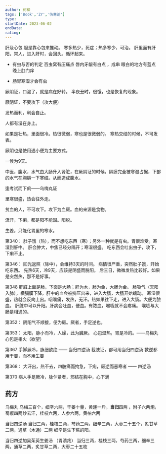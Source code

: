 ```yaml
---
author: 何柳
tags: ['Book','ZY','伤寒论']
type: 
startDate: 2023-06-02
endDate:
rating: 
---
```


肝及心包 
胆是靠心包来推动。
寒多热少，死症；热多寒少，可治。
肝里面有肝阳，常人，进入肝时，会回头。循环起来。

- 有虫与否的判定
百虫窝有压痛点 
唇内牙龈有白点 ，成串 
眼白的地方有蓝点 
晚上肛门痒

- 肠胃寒湿才会有虫


厥阴证，口渴了，就是病在好转。
半夜丑时，很饿，也是恢复的现象。

厥阴证，不要攻下（攻大便）

发热而利，利会自止。

人都有湿在身上。

如果是壮热，里面很冷。热很微弱，寒也是很微弱的。
寒热交结的时候，不可发表。


厥阴也是使用通小便为主要方式。

一候为9天。


中医，腹水，水气由大肠升入肾脏，在厥阴证的时候，隔膜完全被寒湿占据，下部的水气在胸膈一下寒结。从而造成腹水。


逢考试而下痢——乌梅丸证


里寒很盛，热会往外走。 

贫血的人，不可攻下。攻下为血厥。血的来源是食物。

流汗，下痢，都是阳不能固。阳脱。


生姜，只能化胃里的寒水。





第340： 
	肚子饿（热），而不想吃东西（寒）；另外一种就是有虫。胃很难受。寒湿到肝中。
	肝会肿大，中焦已经分隔开；寒湿很盛。
	吃东西会吐出虫子，攻下，下痢不止。

第346： 
	回光返照（除中），会维持3天的时间。 
	病情很严重，突然肚子饿，开始吃东西。
	先热6天，冷9天，应该是阴盛而脱阳。
	后三日，微微发热比较好。如果是突然热，那不是好事。

第348 
	肝脏上面是肺，下面是大肠；肝为木，肺为金，大肠为金。
	肺吸气（天阳入肺），横膈膜下降，肝中的血会被挤压出来，进入大肠，大肠开始蠕动。
	寒湿很盛，热就会反向上出。咽喉痛，发热，无汗。热如果往下走，进入大肠。大便为脓血。
	肝脏中可以升阳。肝病会吐血，便血。有脓血，喉咙就不会疼痛。
	喉咙与大肠是相通的。 

第352： 
	阴阳气不顺接，便为厥。厥者，手足逆也。


第353： 
	太阳，脉小而冷，人燥，此为臓厥。
	心包湿热，胃是冷的。——乌梅丸 
	心包是相火（欲望）


第367
	手脚厥冷，脉细欲绝 —— 当归四逆汤 
	截肢证，都可用当归四逆汤
	救逆都用干姜，而不用生姜

第368： 
	大汗出，热不去，四肢痛而拘急，下痢，厥逆而恶寒者 —— 四逆汤 


第370 
	病人手足厥冷，脉乍紧者，邪结在胸中，心下满















## 药方 

乌梅丸 
	乌梅三百个，细辛六两，干姜十量，黄连一斤，**当归**四两 ，附子六两炮，蜀椒四两炒去汗，桂枝六两，人参六两，黄柏六两


当归四逆汤 
	当归三两，桂枝三两，芍药三两，细辛三两，大枣二十五个，炙甘草二两，通草（木通）二两
	细辛是生下焦的阳。

当归四逆加吴茱萸生姜汤 （胃溃疡）
	当归三两，桂枝三两，芍药三两，细辛三两，通草二两，炙甘草二两，大枣二十五枚












